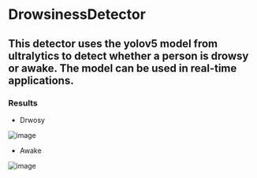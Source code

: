 # DrowsinessDetector

## This detector uses the yolov5 model from ultralytics to detect whether a person is drowsy or awake. The model can be used in real-time applications.

### Results
- Drwosy
  
![image](https://github.com/MNaumanShahid/DrowsinessDetector/assets/133298903/1b6372d3-c5cf-4e9c-98ec-72b305006f65)
- Awake
  
![image](https://github.com/MNaumanShahid/DrowsinessDetector/assets/133298903/00e2f5a0-561b-4774-b99f-69b08c6cb9e2)
